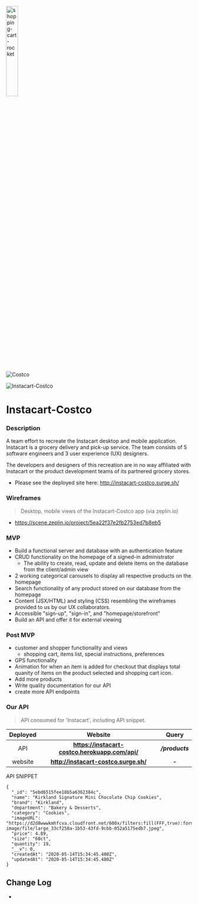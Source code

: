 <img src="https://cdn.dribbble.com/users/232783/screenshots/5897974/ecommerce-page-faster-shopping-experience-dribbble-cover.gif" alt= "shopping-cart-rocket" width="25%"/>

![Costco](https://media.giphy.com/media/A7Jsc3LEcsDCg/giphy.gif)

![Instacart-Costco](https://media.giphy.com/media/MF1XrtS1F0YrC21R3K/giphy.gif)

# Instacart-Costco

### Description
A team effort to recreate the Instacart desktop and mobile application. Instacart is a grocery delivery and pick-up service. The team consists of 5 software engineers and 3 user experience (UX) designers.

The developers and designers of this recreation are in no way affiliated with Instacart or the product development teams of its partnered grocery stores.

- Please see the deployed site here: http://instacart-costco.surge.sh/

### Wireframes

>Desktop, mobile views of the Instacart-Costco app
>(via zeplin.io)

- https://scene.zeplin.io/project/5ea22f37e2fb2753ed7b8eb5

### MVP
- Build a functional server and database with an authentication feature 
- CRUD functionality on the homepage of a signed-in administrator
  - The ability to create, read, update and delete items on the database from the client/admin view
- 2 working categorical carousels to display all respective products on the homepage
- Search functionality of any product stored on our database from the homepage
- Content (JSX/HTML) and styling (CSS) resembling the wireframes provided to us by our UX collaborators. 
- Accessible "sign-up", "sign-in", and "homepage/storefront"
- Build an API and offer it for external viewing

### Post MVP

- customer and shopper functionality and views
  - shopping cart, items list, special instructions, preferences
- GPS functionality
- Animation for when an item is added for checkout that displays total quanity of items on the product selected and shopping cart icon.
- Add more products
- Write quality documentation for our API
- create more API endpoints


### Our API

> API consumed for 'Instacart', including API snippet.

| Deployed | Website                        | Query                                             |
| :---: | :----------------------------: | :------------------------------------------------:|
| API | ____https://instacart-costco.herokuapp.com/api/____     | ___/products___ |
| website | ____http://instacart-costco.surge.sh/____     | ___-___ |


API SNIPPET

```
{
  "_id": "5ebd6515fee18b5a6362384c",
  "name": "Kirkland Signature Mini Chocolate Chip Cookies",
  "brand": "Kirkland",
  "department": "Bakery & Desserts",
  "category": "Cookies",
  "imageURL": "https://d2d8wwwkmhfcva.cloudfront.net/600x/filters:fill(FFF,true):format(jpg)/d2lnr5mha7bycj.cloudfront.net/product-image/file/large_33cf258a-1b53-43fd-9cbb-052a5175edb7.jpeg",
  "price": 4.89,
  "size": "60ct",
  "quantity": 19,
  "__v": 0,
  "createdAt": "2020-05-14T15:34:45.480Z",
  "updatedAt": "2020-05-14T15:34:45.480Z"
}
```

## Change Log

- 


